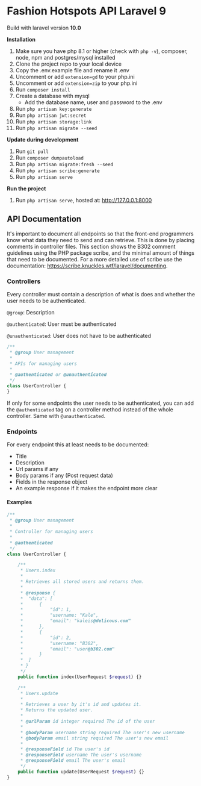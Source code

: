 # Fashion Hotspots API Laravel 9

Build with laravel version **10.0**

**Installation**

1. Make sure you have php 8.1 or higher (check with `php -v`), composer,
   node, npm and postgres/mysql installed
2. Clone the project repo to your local device
3. Copy the .env.example file and rename it .env
4. Uncomment or add `extension=gd` to your php.ini
5. Uncomment or add `extension=zip` to your php.ini
6. Run `composer install`
7. Create a database with mysql
    - Add the database name, user and password to the .env
8. Run `php artisan key:generate`
9. Run `php artisan jwt:secret`
10. Run `php artisan storage:link`
11. Run `php artisan migrate --seed`

**Update during development**

1. Run `git pull`
2. Run `composer dumpautoload`
3. Run `php artisan migrate:fresh --seed`
4. Run `php artisan scribe:generate`
5. Run `php artisan serve`

**Run the project**

1. Run `php artisan serve`, hosted at: http://127.0.0.1:8000

## API Documentation
It's important to document all endpoints so that the front-end programmers know
what data they need to send and can retrieve. This is done by placing comments
in controller files. This section shows the B302 comment guidelines using the PHP package
scribe, and the minimal amount of things that need to be documented. For a more
detailed use of scribe use the documentation: https://scribe.knuckles.wtf/laravel/documenting.

### Controllers
Every controller must contain a description of what is does and whether the user needs to be authenticated. 

``@group``: Description

``@authenticated``: User must be authenticated

``@unauthenticated``: User does not have to be authenticated

```php
/**
 * @group User management
 *
 * APIs for managing users
 *
 * @authenticated or @unauthenticated
 */
class UserController {
}
```

If only for some endpoints the user needs to be authenticated, you can
add the ``@authenticated`` tag on a controller method instead of the whole controller. Same with
``@unauthenticated``.

### Endpoints
For every endpoint this at least needs to be documented:

* Title
* Description
* Url params if any
* Body params if any (Post request data)
* Fields in the response object
* An example response if it makes the endpoint more clear

#### Examples
```php
/**
 * @group User management
 *
 * Controller for managing users
 *
 * @authenticated
 */
class UserController {

    /**
     * Users.index
     *
     * Retrieves all stored users and returns them.
     *
     * @response {
     *  "data": [
     *      {
     *          "id": 1,
     *          "username: "Kale",
     *          "email": "kaleis@delicous.com"
     *      },
     *      {
     *          "id": 2,
     *          "username: "B302",
     *          "email": "user@b302.com"
     *      }
     *  ]
     * }
     */
    public function index(UserRequest $request) {}

    /**
     * Users.update
     *
     * Retrieves a user by it's id and updates it.
     * Returns the updated user.
     *
     * @urlParam id integer required The id of the user
     *
     * @bodyParam username string required The user's new username
     * @bodyParam email string required The user's new email
     *
     * @responseField id The user's id
     * @responseField username The user's username
     * @responseField email The user's email
     */
    public function update(UserRequest $request) {}
}
```